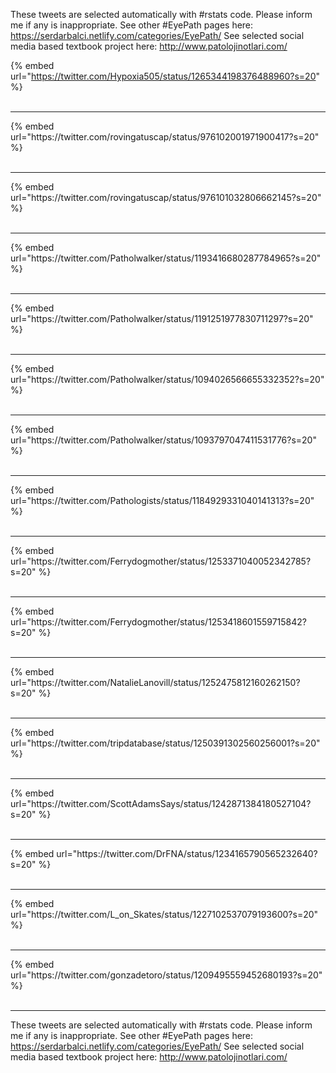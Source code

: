 

These tweets are selected automatically with #rstats code. Please inform me if any is inappropriate.
See other #EyePath pages here: https://serdarbalci.netlify.com/categories/EyePath/ 
See selected social media based textbook project here: http://www.patolojinotlari.com/

{% embed url="https://twitter.com/Hypoxia505/status/1265344198376488960?s=20" %}<br>
<br>
<hr>
{% embed url="https://twitter.com/rovingatuscap/status/976102001971900417?s=20" %}<br>
<br>
<hr>
{% embed url="https://twitter.com/rovingatuscap/status/976101032806662145?s=20" %}<br>
<br>
<hr>
{% embed url="https://twitter.com/Patholwalker/status/1193416680287784965?s=20" %}<br>
<br>
<hr>
{% embed url="https://twitter.com/Patholwalker/status/1191251977830711297?s=20" %}<br>
<br>
<hr>
{% embed url="https://twitter.com/Patholwalker/status/1094026566655332352?s=20" %}<br>
<br>
<hr>
{% embed url="https://twitter.com/Patholwalker/status/1093797047411531776?s=20" %}<br>
<br>
<hr>
{% embed url="https://twitter.com/Pathologists/status/1184929331040141313?s=20" %}<br>
<br>
<hr>
{% embed url="https://twitter.com/Ferrydogmother/status/1253371040052342785?s=20" %}<br>
<br>
<hr>
{% embed url="https://twitter.com/Ferrydogmother/status/1253418601559715842?s=20" %}<br>
<br>
<hr>
{% embed url="https://twitter.com/NatalieLanovill/status/1252475812160262150?s=20" %}<br>
<br>
<hr>
{% embed url="https://twitter.com/tripdatabase/status/1250391302560256001?s=20" %}<br>
<br>
<hr>
{% embed url="https://twitter.com/ScottAdamsSays/status/1242871384180527104?s=20" %}<br>
<br>
<hr>
{% embed url="https://twitter.com/DrFNA/status/1234165790565232640?s=20" %}<br>
<br>
<hr>
{% embed url="https://twitter.com/L_on_Skates/status/1227102537079193600?s=20" %}<br>
<br>
<hr>
{% embed url="https://twitter.com/gonzadetoro/status/1209495559452680193?s=20" %}<br>
<br>
<hr>


These tweets are selected automatically with #rstats code. Please inform me if any is inappropriate.
See other #EyePath pages here: https://serdarbalci.netlify.com/categories/EyePath/ 
See selected social media based textbook project here: http://www.patolojinotlari.com/
